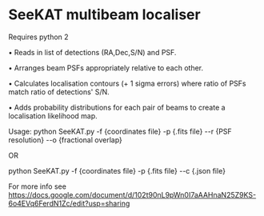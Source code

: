 # SeeKAT multibeam localiser
Requires python 2

• Reads in list of detections (RA,Dec,S/N) and PSF. 

• Arranges beam PSFs appropriately relative to each other.

• Calculates localisation contours (+ 1 sigma errors) where ratio of PSFs match ratio of detections' S/N.

• Adds probability distributions for each pair of beams to create a localisation likelihood map.

Usage: python SeeKAT.py -f {coordinates file} -p {.fits file} --r {PSF resolution} --o {fractional overlap}

OR

python SeeKAT.py -f {coordinates file} -p {.fits file} --c {.json file}

For more info see https://docs.google.com/document/d/102t90nL9pWn0I7aAAHnaN25Z9KS-6o4EVq6FerdN1Zc/edit?usp=sharing
